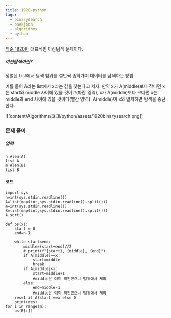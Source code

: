 ```yaml
---
title: 1920-python
tags:
  - binarysearch
  - baekjoon
  - algorithms
  - python
---
```


[백준 1920번](https://www.acmicpc.net/problem/1920)
대표적인 이진탐색 문제이다.
##### 이진탐색이란?
정렬된 List에서 탐색 범위를 절반씩 좁혀가며 데이터를 탐색하는 방법.

예를 들어 A라는 list에서 x라는 값을 찾는다고 치자.
만약 x가 A(middle)보다 작다면 x는 start와 middle 사이에 있을 것이고(파란 영역), x가 A(middle)보다 크다면 x는 middle과 end 사이에 있을 것이다(빨간 영역).
A(middle)이 x와 일치하면 탐색을 중단한다.

![[content/Algorithms/코테/python/assets/1920binarysearch.png]]

### 문제 풀이

##### 입력
```
n #len(A)
list A
m #len(B)
list B
```

#### 코드
```
import sys
n=int(sys.stdin.readline())
A=list(map(int,sys.stdin.readline().split()))
m=int(sys.stdin.readline())
B=list(map(int,sys.stdin.readline().split()))
A.sort()

def bs(x):
    start = 0
    end=n-1

    while start<end:
        middle=(start+end)//2
        # print(f"{start}, {middle}, {end}")
        if A[middle]==x:
            start=middle
            break
        if A[middle]<x:
            start=middle+1
            #middle은 이미 확인했으니 범위에서 제외
        else:
            end=middle-1
            #middle은 이미 확인했으니 범위에서 제외
    res=1 if A[start]==x else 0
    print(res)
for i in range(m):
    bs(B[i])
```

